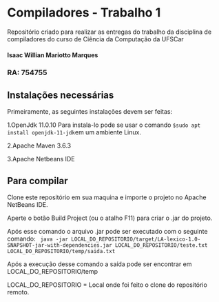
# Compiladores - Trabalho 1
Repositório criado para realizar as entregas do trabalho da disciplina de compiladores do curso de Ciência da Computação da UFSCar

#### Isaac Willian Mariotto Marques
### RA: 754755


## Instalações necessárias
 Primeiramente, as seguintes instalações devem ser feitas: 

1.OpenJdk 11.0.10
 Para instala-lo pode se usar o comando `$sudo apt install openjdk-11-jdk`em um ambiente Linux.
 
 2.Apache Maven 3.6.3

3.Apache Netbeans IDE

## Para compilar
Clone este repositório em sua maquina e importe o projeto no Apache NetBeans IDE.

Aperte o botão Build Project (ou o atalho F11) para criar o .jar do projeto.

Após esse comando o arquivo .jar  pode ser executado com o seguinte comando:
` java -jar LOCAL_DO_REPOSITORIO/target/LA-lexico-1.0-SNAPSHOT-jar-with-dependencies.jar LOCAL_DO_REPOSITORIO/teste.txt LOCAL_DO_REPOSITORIO/temp/saida.txt`

Após a execução desse comando a saída pode ser encontrar em LOCAL_DO_REPOSITORIO/temp

LOCAL_DO_REPOSITORIO = Local onde foi feito o clone do repositório remoto.







